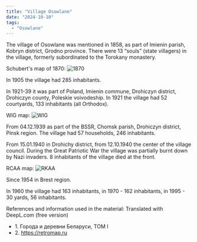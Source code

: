 ```yaml
---
title: "Village Osowlane"
date: "2024-10-10"
tags:
  - "Osowlane"
---
```


The village of Osowlane was mentioned in 1858, as part of Imienin parish, Kobryn district, Grodno province. There were 13 “souls” (state villagers) in the village, formerly subordinated to the Torokany monastery.

Schubert's map of 1870:
![1870](https://github.com/user-attachments/assets/e4edc440-b7a7-4818-8943-71c6e270fba7)

In 1905 the village had 285 inhabitants.

In 1921-39 it was part of Poland, Imienin commune, Drohiczyn district, Drohiczyn county, Poleskie voivodeship.
In 1921 the village had 52 courtyards, 133 inhabitants (all Orthodox).

WIG map:
![WIG](https://github.com/user-attachments/assets/5f3ee1db-8a3a-4020-a774-a4e4821faf5d)

From 04.12.1939 as part of the BSSR, Chomsk parish, Drohiczyn district, Pinsk region. The village had 57 households, 246 inhabitants.

From 15.01.1940 in Drohichy district, from 12.10.1940 the center of the village council. During the Great Patriotic War the village was partially burnt down by Nazi invaders. 8 inhabitants of the village died at the front.

RCAA map:
![RKAA](https://github.com/user-attachments/assets/620b0653-c8e3-458f-b90b-8bca192ab075)

Since 1954 in Brest region.

In 1960 the village had 163 inhabitants, in 1970 - 162 inhabitants, in 1995 - 30 yards, 56 inhabitants.

References and information used in the material:
Translated with DeepL.com (free version)
- 1\. Города и деревни Беларуси, ТОМ I
- 2\. https://retromap.ru
